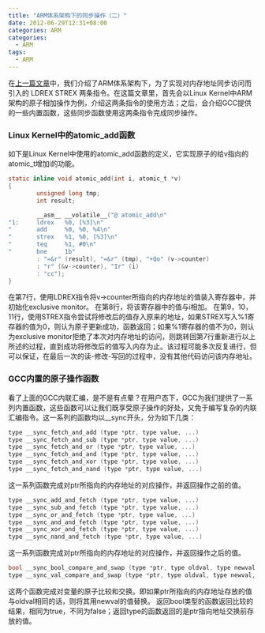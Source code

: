 ```yaml
---
title: "ARM体系架构下的同步操作（二）"
date: 2012-06-29T12:31+08:00
categories: ARM
categories:
  - ARM
tags:
  - ARM
---
```

在[上一篇文章](/arm/2012/06/28/synchronization-on-ARM-one/ "ARM体系架构下的同步操作（一）")中，我们介绍了ARM体系架构下，为了实现对内存地址同步访问而引入的
    LDREX
    STREX
两条指令。在这篇文章里，首先会以Linux Kernel中ARM架构的原子相加操作为例，介绍这两条指令的使用方法；之后，会介绍GCC提供的一些内置函数，这些同步函数使用这两条指令完成同步操作。
### Linux Kernel中的atomic_add函数 ###
如下是Linux Kernel中使用的atomic_add函数的定义，它实现原子的给v指向的atomic_t增加i的功能。
``` c atomic_add
static inline void atomic_add(int i, atomic_t *v)
{
        unsigned long tmp;
        int result;

        __asm__ __volatile__("@ atomic_add\n"
"1:     ldrex   %0, [%3]\n"
"       add     %0, %0, %4\n"
"       strex   %1, %0, [%3]\n"
"       teq     %1, #0\n"
"       bne     1b"
        : "=&r" (result), "=&r" (tmp), "+Qo" (v->counter)
        : "r" (&v->counter), "Ir" (i)
        : "cc");
}
```
在第7行，使用LDREX指令将v->counter所指向的内存地址的值装入寄存器中，并初始化exclusive monitor。
在第8行，将该寄存器中的值与i相加。
在第9，10，11行，使用STREX指令尝试将修改后的值存入原来的地址，如果STREX写入%1寄存器的值为0，则认为原子更新成功，函数返回；如果%1寄存器的值不为0，则认为exclusive monitor拒绝了本次对内存地址的访问，则跳转回第7行重新进行以上所述的过程，直到成功将修改后的值写入内存为止。该过程可能多次反复进行，但可以保证，在最后一次的读-修改-写回的过程中，没有其他代码访问该内存地址。
### GCC内置的原子操作函数 ###
看了上面的GCC内联汇编，是不是有点晕？在用户态下，GCC为我们提供了一系列内置函数，这些函数可以让我们既享受原子操作的好处，又免于编写复杂的内联汇编指令。这一系列的函数均以__sync开头，分为如下几类：
``` c 
type __sync_fetch_and_add (type *ptr, type value, ...)
type __sync_fetch_and_sub (type *ptr, type value, ...)
type __sync_fetch_and_or (type *ptr, type value, ...)
type __sync_fetch_and_and (type *ptr, type value, ...)
type __sync_fetch_and_xor (type *ptr, type value, ...)
type __sync_fetch_and_nand (type *ptr, type value, ...)
```
这一系列函数完成对ptr所指向的内存地址的对应操作，并返回操作之前的值。
``` c
type __sync_add_and_fetch (type *ptr, type value, ...)
type __sync_sub_and_fetch (type *ptr, type value, ...)
type __sync_or_and_fetch (type *ptr, type value, ...)
type __sync_and_and_fetch (type *ptr, type value, ...)
type __sync_xor_and_fetch (type *ptr, type value, ...)
type __sync_nand_and_fetch (type *ptr, type value, ...)
```
这一系列函数完成对ptr所指向的内存地址的对应操作，并返回操作之后的值。
``` c
bool __sync_bool_compare_and_swap (type *ptr, type oldval, type newval, ...)
type __sync_val_compare_and_swap (type *ptr, type oldval, type newval, ...)
```
这两个函数完成对变量的原子比较和交换。即如果ptr所指向的内存地址存放的值与oldval相同的话，则将其用newval的值替换。
返回bool类型的函数返回比较的结果，相同为true，不同为false；返回type的函数返回的是ptr指向地址交换前存放的值。


